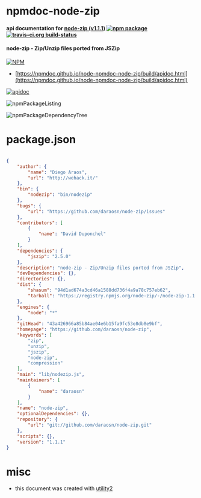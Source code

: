 # npmdoc-node-zip

#### api documentation for  [node-zip (v1.1.1)](https://github.com/daraosn/node-zip)  [![npm package](https://img.shields.io/npm/v/npmdoc-node-zip.svg?style=flat-square)](https://www.npmjs.org/package/npmdoc-node-zip) [![travis-ci.org build-status](https://api.travis-ci.org/npmdoc/node-npmdoc-node-zip.svg)](https://travis-ci.org/npmdoc/node-npmdoc-node-zip)

#### node-zip - Zip/Unzip files ported from JSZip

[![NPM](https://nodei.co/npm/node-zip.png?downloads=true&downloadRank=true&stars=true)](https://www.npmjs.com/package/node-zip)

- [https://npmdoc.github.io/node-npmdoc-node-zip/build/apidoc.html](https://npmdoc.github.io/node-npmdoc-node-zip/build/apidoc.html)

[![apidoc](https://npmdoc.github.io/node-npmdoc-node-zip/build/screenCapture.buildCi.browser.%252Ftmp%252Fbuild%252Fapidoc.html.png)](https://npmdoc.github.io/node-npmdoc-node-zip/build/apidoc.html)

![npmPackageListing](https://npmdoc.github.io/node-npmdoc-node-zip/build/screenCapture.npmPackageListing.svg)

![npmPackageDependencyTree](https://npmdoc.github.io/node-npmdoc-node-zip/build/screenCapture.npmPackageDependencyTree.svg)



# package.json

```json

{
    "author": {
        "name": "Diego Araos",
        "url": "http://wehack.it/"
    },
    "bin": {
        "nodezip": "bin/nodezip"
    },
    "bugs": {
        "url": "https://github.com/daraosn/node-zip/issues"
    },
    "contributors": [
        {
            "name": "David Duponchel"
        }
    ],
    "dependencies": {
        "jszip": "2.5.0"
    },
    "description": "node-zip - Zip/Unzip files ported from JSZip",
    "devDependencies": {},
    "directories": {},
    "dist": {
        "shasum": "94d1ad674a3cd46a1588dd736f4a9a78c757eb62",
        "tarball": "https://registry.npmjs.org/node-zip/-/node-zip-1.1.1.tgz"
    },
    "engines": {
        "node": "*"
    },
    "gitHead": "43a426966a85b84ae04e6b15fa9fc53e8db8e9bf",
    "homepage": "https://github.com/daraosn/node-zip",
    "keywords": [
        "zip",
        "unzip",
        "jszip",
        "node-zip",
        "compression"
    ],
    "main": "lib/nodezip.js",
    "maintainers": [
        {
            "name": "daraosn"
        }
    ],
    "name": "node-zip",
    "optionalDependencies": {},
    "repository": {
        "url": "git://github.com/daraosn/node-zip.git"
    },
    "scripts": {},
    "version": "1.1.1"
}
```



# misc
- this document was created with [utility2](https://github.com/kaizhu256/node-utility2)
